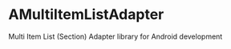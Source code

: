 AMultiItemListAdapter
=====================

Multi Item List (Section) Adapter library for Android development
